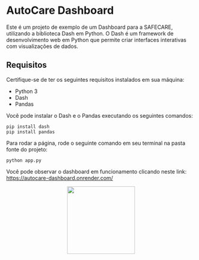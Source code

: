 # AutoCare Dashboard
Este é um projeto de exemplo de um Dashboard para a SAFECARE, utilizando a biblioteca Dash em Python. O Dash é um framework de desenvolvimento web em Python que permite criar interfaces interativas com visualizações de dados.

## Requisitos
Certifique-se de ter os seguintes requisitos instalados em sua máquina:

- Python 3
- Dash
- Pandas

Você pode instalar o Dash e o Pandas executando os seguintes comandos:
```shell
pip install dash
pip install pandas
```
Para rodar a página, rode o seguinte comando em seu terminal na pasta fonte do projeto:
```shell
python app.py
```
Você pode observar o dashboard em funcionamento clicando neste link: https://autocare-dashboard.onrender.com/
<div align="center">
<img src="https://www.cesar.school/wp-content/uploads/2019/09/marca_cesar_school.png" width="180px"/>
</div>
